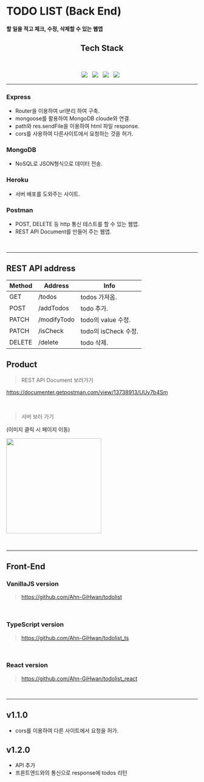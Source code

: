 # TODO LIST (Back End)

**할 일을 적고 체크, 수정, 삭제할 수 있는 웹앱**

<h2 align="center"><b> Tech Stack </b></h2>
</br>
<p align="center">
<img src="https://img.shields.io/badge/Express-000000?style=flat-square&logo=Express&logoColor=white"/></a> &nbsp
<img src="https://img.shields.io/badge/MongoDB-47A248?style=flat-square&logo=MongoDB&logoColor=white"/></a> &nbsp
<img src="https://img.shields.io/badge/Heroku-430098?style=flat-square&logo=Heroku&logoColor=white"/></a> &nbsp
<img src="https://img.shields.io/badge/Postman-FF6C37?style=flat-square&logo=Postman&logoColor=white"/></a> &nbsp
<hr>

### Express

- Router을 이용하여 url분리 하여 구축.
- mongoose를 활용하여 MongoDB cloude와 연결.
- path와 res.sendFile을 이용하여 html 파일 response.
- cors를 사용하여 다른사이트에서 요청하는 것을 허가.

### MongoDB

- NoSQL로 JSON형식으로 데이터 전송.

### Heroku

- 서버 배포를 도와주는 사이트.

### Postman

- POST, DELETE 등 http 통신 테스트를 할 수 있는 웹앱.
- REST API Document를 만들어 주는 웹앱.

<br>
<hr>

## REST API address

| Method | Address     | Info                 |
| ------ | ----------- | -------------------- |
| GET    | /todos      | todos 가져옴.        |
| POST   | /addTodos   | todo 추가.           |
| PATCH  | /modifyTodo | todo의 value 수정.   |
| PATCH  | /isCheck    | todo의 isCheck 수정. |
| DELETE | /delete     | todo 삭제.           |

## Product

> REST API Document 보러가기

https://documenter.getpostman.com/view/13738913/UUy7b4Sm

<br>

> 서버 보러 가기

(이미지 클릭 시 페이지 이동)

[<img src="https://images.velog.io/images/ahngh/post/a88b5d36-b117-4cbc-b48e-5f037c1ff9f9/%E1%84%89%E1%85%B3%E1%84%8F%E1%85%B3%E1%84%85%E1%85%B5%E1%86%AB%E1%84%89%E1%85%A3%E1%86%BA%202021-10-09%20%E1%84%8B%E1%85%A9%E1%84%92%E1%85%AE%208.34.28.png" width="250">](https://skytodo-express.herokuapp.com/)

<br>
<hr>

## Front-End

### VanillaJS version

> https://github.com/Ahn-GiHwan/todolist

<br>

### TypeScript version

> https://github.com/Ahn-GiHwan/todolist_ts

<br>

### React version

> https://github.com/Ahn-GiHwan/todolist_react

<br>
<hr>

## v1.1.0

- cors를 이용하여 다른 사이트에서 요청을 허가.

## v1.2.0

- API 추가
- 프론트엔드와의 통신으로 response에 todos 리턴
